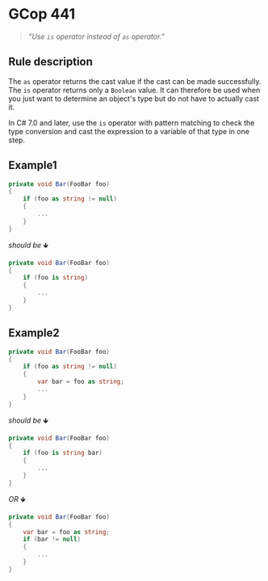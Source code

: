 ﻿# GCop 441

> *"Use `is` operator instead of `as` operator."*

## Rule description

The `as` operator returns the cast value if the cast can be made successfully. The `is` operator returns only a `Boolean` value. It can therefore be used when you just want to determine an object's type but do not have to actually cast it.

In C# 7.0 and later, use the `is` operator with pattern matching to check the type conversion and cast the expression to a variable of that type in one step.

## Example1

```csharp
private void Bar(FooBar foo)
{
    if (foo as string != null)
    {
        ...
    }
}
```

*should be* 🡻

```csharp
private void Bar(FooBar foo)
{
    if (foo is string)
    {
        ...
    }
}
```

## Example2

```csharp
private void Bar(FooBar foo)
{
    if (foo as string != null)
    {
        var bar = foo as string;
        ...
    }
}
```

*should be* 🡻

```csharp
private void Bar(FooBar foo)
{
    if (foo is string bar)
    {
        ...
    }
}
```

*OR* 🡻
```csharp
private void Bar(FooBar foo)
{
    var bar = foo as string;
    if (bar != null)
    {
        ...
    }
}
```
